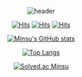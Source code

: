 <div align="center">

  ![header](https://capsule-render.vercel.app/api?type=waving&color=auto&text=👋%20Welcome%20to%20Minsu's%20GitHub%20👋&animation=twinkling&fontSize=50&height=250)

  [![Hits](https://hits.seeyoufarm.com/api/count/incr/badge.svg?url=https%3A%2F%2Fgithub.com%2Fkimminsu-123&count_bg=%2391C06D&title_bg=%23D9D3D3&icon=github.svg&icon_color=%23414141&title=Github&edge_flat=false)](https://hits.seeyoufarm.com)  [![Hits](https://hits.seeyoufarm.com/api/count/incr/badge.svg?pvs=4&url=https%3A%2F%2Fspiny-curve-75f.notion.site%2FKim-Min-Su-7bbc4e952f6e4463a582ad24146252ef&count_bg=%23E5DA66&title_bg=%239C85F1&icon=notion.svg&icon_color=%23FFFFFF&title=Notion&edge_flat=false)](https://hits.seeyoufarm.com)   [![Hits](https://hits.seeyoufarm.com/api/count/incr/badge.svg?url=https%3A%2F%2Fblog.naver.com%2Fminhahas&count_bg=%23668EE5&title_bg=%23A9C59B&icon=blogger.svg&icon_color=%23689F6A&title=Blog&edge_flat=false)](https://hits.seeyoufarm.com)
  
  [![Minsu's GitHub stats](https://github-readme-stats.vercel.app/api?username=kimminsu-123&show_icons=true&theme=gruvbox_light&count_private=true&hide=stars,contribs)](https://github.com/kimminsu-123/github-readme-stats)
  
  [![Top Langs](https://github-readme-stats.vercel.app/api/top-langs/?username=kimminsu-123&layout=compact)](https://github.com/kimminsu-123/github-readme-stats)
  
  [![Solved.ac Minsu](http://mazassumnida.wtf/api/v2/generate_badge?boj=minhahas)](https://solved.ac/minhahas)
  
</div>
